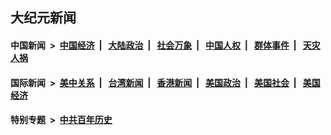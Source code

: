 ## 大纪元新闻

#### 中国新闻 &nbsp;>&nbsp; [中国经济](indexes/ncid283/README.md?11041645) &nbsp;| &nbsp; [大陆政治](indexes/ncid277/README.md?11041645) &nbsp;| &nbsp; [社会万象](indexes/ncid282/README.md?11041645) &nbsp;| &nbsp; [中国人权](indexes/ncid278/README.md?11041645) &nbsp;| &nbsp; [群体事件](indexes/ncid279/README.md?11041645) &nbsp;| &nbsp; [天灾人祸](indexes/ncid280/README.md?11041645)

#### 国际新闻 &nbsp;>&nbsp; [美中关系](indexes/nf1412576/README.md?11041645) &nbsp;| &nbsp; [台湾新闻](indexes/ncid1349361/README.md?11041645) &nbsp;| &nbsp; [香港新闻](indexes/ncid1349362/README.md?11041645) &nbsp;| &nbsp; [美国政治](indexes/ncid1078159/README.md?11041645) &nbsp;| &nbsp; [美国社会](indexes/ncid1078160/README.md?11041645) &nbsp;| &nbsp; [美国经济](indexes/ncid1078158/README.md?11041645)

#### 特别专题 &nbsp;>&nbsp; [中共百年历史](https://github.com/epoch-news/epoch-special/blob/master/README.md?11041645)  
